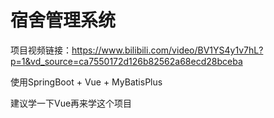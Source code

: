 # 宿舍管理系统
项目视频链接：https://www.bilibili.com/video/BV1YS4y1v7hL?p=1&vd_source=ca7550172d126b82562a68ecd28bceba

使用SpringBoot + Vue + MyBatisPlus

建议学一下Vue再来学这个项目
